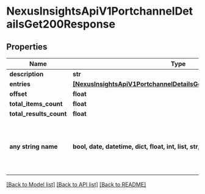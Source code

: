 # NexusInsightsApiV1PortchannelDetailsGet200Response


## Properties
Name | Type | Description | Notes
------------ | ------------- | ------------- | -------------
**description** | **str** |  | [optional] 
**entries** | [**[NexusInsightsApiV1PortchannelDetailsGet200ResponseEntriesInner]**](NexusInsightsApiV1PortchannelDetailsGet200ResponseEntriesInner.md) |  | [optional] 
**offset** | **float** |  | [optional] 
**total_items_count** | **float** |  | [optional] 
**total_results_count** | **float** |  | [optional] 
**any string name** | **bool, date, datetime, dict, float, int, list, str, none_type** | any string name can be used but the value must be the correct type | [optional]

[[Back to Model list]](../README.md#documentation-for-models) [[Back to API list]](../README.md#documentation-for-api-endpoints) [[Back to README]](../README.md)


